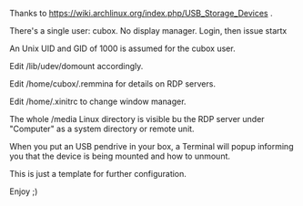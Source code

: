 Thanks to https://wiki.archlinux.org/index.php/USB_Storage_Devices .

There's a single user: cubox. No display manager. Login, then issue
    startx

An Unix UID and GID of 1000 is assumed for the cubox user.

Edit /lib/udev/domount accordingly.

Edit /home/cubox/.remmina for details on RDP servers.

Edit /home/.xinitrc to change window manager.

The whole /media Linux directory is visible bu the RDP server under 
"Computer" as a system directory or remote unit.

When you put an USB pendrive in your box, a Terminal will popup informing 
you that the device is being mounted and how to unmount.

This is just a template for further configuration.

Enjoy ;)

